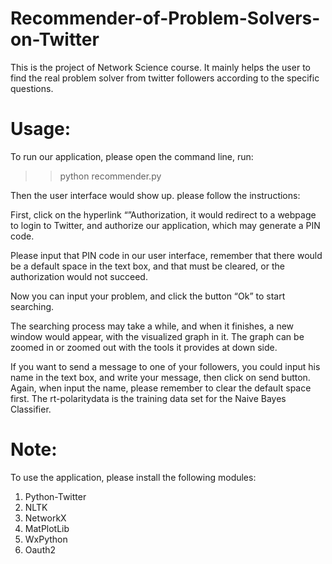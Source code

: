 Recommender-of-Problem-Solvers-on-Twitter
=========================================
This is the project of Network Science course. It mainly helps the user to find the real problem solver from twitter followers according to the specific questions.

Usage:
======
To run our application, please open the command line, run:

>> python recommender.py

Then the user interface would show up. please follow the instructions:

 First, click on the hyperlink “”Authorization, it would redirect to a webpage to login to Twitter, and authorize our application, which may generate a PIN code.

 Please input that PIN code in our user interface, remember that there would be a default space in the text box, and that must be cleared, or the authorization would not succeed.

 Now you can input your problem, and click the button “Ok” to start searching.

 The searching process may take a while, and when it finishes, a new window would appear, with the visualized graph in it. The graph can be zoomed in or zoomed out with the tools it provides at down side.

 If you want to send a message to one of your followers, you could input his name in the text box, and write your message, then click on send button. Again, when input the name, please remember to clear the default space first.
The rt-polaritydata is the training data set for the Naive Bayes Classifier.

Note:
=====
To use the application, please install the following modules:
1. Python-Twitter
2. NLTK
3. NetworkX
4. MatPlotLib
5. WxPython
6. Oauth2
